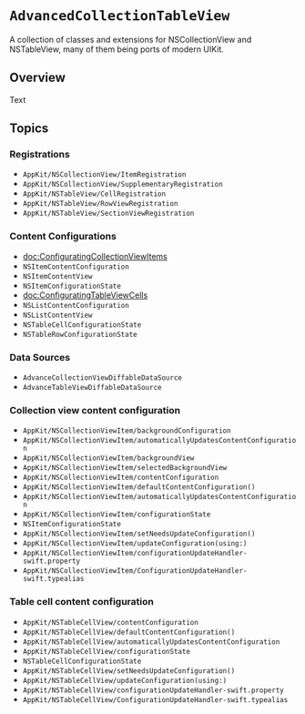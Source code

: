 # ``AdvancedCollectionTableView``

A collection of classes and extensions for NSCollectionView and NSTableView, many of them being ports of modern UIKit.

## Overview

<!--@START_MENU_TOKEN@-->Text<!--@END_MENU_TOKEN@-->

## Topics

### Registrations

- ``AppKit/NSCollectionView/ItemRegistration``
- ``AppKit/NSCollectionView/SupplementaryRegistration``
- ``AppKit/NSTableView/CellRegistration``
- ``AppKit/NSTableView/RowViewRegistration``
- ``AppKit/NSTableView/SectionViewRegistration``

### Content Configurations

- <doc:ConfiguratingCollectionViewItems>
- ``NSItemContentConfiguration``
- ``NSItemContentView``
- ``NSItemConfigurationState``
- <doc:ConfiguratingTableViewCells>
- ``NSListContentConfiguration``
- ``NSListContentView``
- ``NSTableCellConfigurationState``
- ``NSTableRowConfigurationState``

### Data Sources

- ``AdvanceCollectionViewDiffableDataSource``
- ``AdvanceTableViewDiffableDataSource``

### Collection view content configuration
- ``AppKit/NSCollectionViewItem/backgroundConfiguration``
- ``AppKit/NSCollectionViewItem/automaticallyUpdatesContentConfiguration``
- ``AppKit/NSCollectionViewItem/backgroundView``
- ``AppKit/NSCollectionViewItem/selectedBackgroundView``
- ``AppKit/NSCollectionViewItem/contentConfiguration``
- ``AppKit/NSCollectionViewItem/defaultContentConfiguration()``
- ``AppKit/NSCollectionViewItem/automaticallyUpdatesContentConfiguration``
- ``AppKit/NSCollectionViewItem/configurationState``
- ``NSItemConfigurationState``
- ``AppKit/NSCollectionViewItem/setNeedsUpdateConfiguration()``
- ``AppKit/NSCollectionViewItem/updateConfiguration(using:)``
- ``AppKit/NSCollectionViewItem/configurationUpdateHandler-swift.property``
- ``AppKit/NSCollectionViewItem/ConfigurationUpdateHandler-swift.typealias``

### Table cell content configuration
- ``AppKit/NSTableCellView/contentConfiguration``
- ``AppKit/NSTableCellView/defaultContentConfiguration()``
- ``AppKit/NSTableCellView/automaticallyUpdatesContentConfiguration``
- ``AppKit/NSTableCellView/configurationState``
- ``NSTableCellConfigurationState``
- ``AppKit/NSTableCellView/setNeedsUpdateConfiguration()``
- ``AppKit/NSTableCellView/updateConfiguration(using:)``
- ``AppKit/NSTableCellView/configurationUpdateHandler-swift.property``
- ``AppKit/NSTableCellView/ConfigurationUpdateHandler-swift.typealias``
